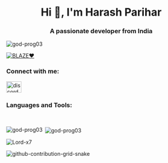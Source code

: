 
<h1 align="center">Hi 👋, I'm Harash Parihar</h1>
<h3 align="center">A passionate developer from India</h3>

<p align="left"> <img src="https://komarev.com/ghpvc/?username=god-prog03&label=Profile%20views&color=0e75b6&style=flat" alt="god-prog03" /> </p>

<p align="left"> <a href="https://github.com/ryo-ma/github-profile-trophy"><img src="https://github-profile-trophy.vercel.app/?username=Lord-x7" alt="BLAZE♥️" /></a> </p>


<h3 align="left">Connect with me:</h3>
<p align="left">
<a href="https://discord.gg/discordapp.com/users/LordThEight#3365" target="blank"><img align="center" src="https://raw.githubusercontent.com/rahuldkjain/github-profile-readme-generator/master/src/images/icons/Social/discord.svg" alt="discordapp.com/users/LordThEight#3365" height="30" width="40" /></a>
</p>

<h3 align="left">Languages and Tools:</h3>
<div style="display: flex;">
  <img alt="Python" src="https://img.shields.io/badge/python%20-%2314354C.svg?&style=for-the-badge&logo=python&logoColor=white"/>
</div>
<br>
<p><img align="left" src="https://github-readme-stats.vercel.app/api/top-langs?username=Lord-x7&show_icons=true&locale=en&layout=compact" alt="god-prog03" /></p>

<p>&nbsp;<img align="center" src="https://github-readme-stats.vercel.app/api?username=Lord-x7&show_icons=true&locale=en" alt="god-prog03" /></p>

<p><img align="center" src="https://github-readme-streak-stats.herokuapp.com/?user=Lord-x7&" alt="Lord-x7" /></p>



![github-contribution-grid-snake](https://user-images.githubusercontent.com/90142173/154796318-e529fdc7-2132-4ce7-8417-06b71cf02506.svg)
